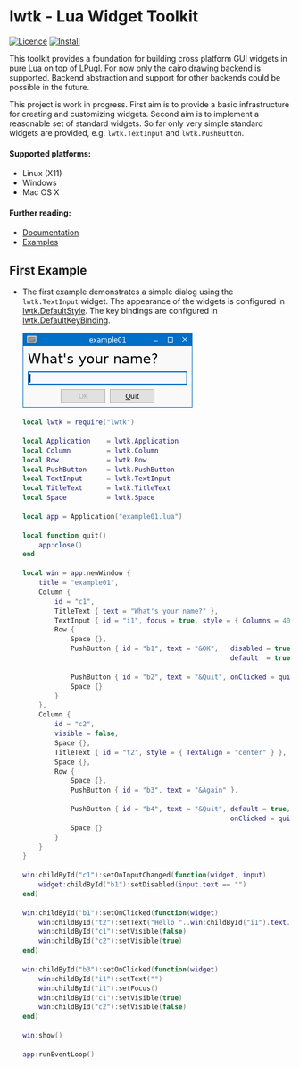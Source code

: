 # lwtk - Lua Widget Toolkit
[![Licence](http://img.shields.io/badge/Licence-MIT-brightgreen.svg)](LICENSE)
[![Install](https://img.shields.io/badge/Install-LuaRocks-brightgreen.svg)](https://luarocks.org/modules/osch/lwtk)

This toolkit provides a foundation for building cross platform GUI widgets in
pure [Lua] on top of [LPugl]. For now only the cairo drawing backend is supported. 
Backend abstraction and support for other backends could be possible in the
future.

This project is work in progress. First aim is to provide a basic infrastructure
for creating and customizing widgets. Second aim is to implement a reasonable set 
of standard widgets. So far only very simple standard widgets are provided, e.g. 
`lwtk.TextInput` and `lwtk.PushButton`.

<!-- ---------------------------------------------------------------------------------------- -->

#### Supported platforms: 
   * Linux (X11)
   * Windows
   * Mac OS X 


<!-- ---------------------------------------------------------------------------------------- -->

#### Further reading:
   * [Documentation](doc/README.md)
   * [Examples](./example/README.md#lwtk-examples)

<!-- ---------------------------------------------------------------------------------------- -->

## First Example

* The first example demonstrates a simple dialog using the `lwtk.TextInput` widget.
  The appearance of the widgets is configured in [lwtk.DefaultStyle](src/lwtk/DefaultStyle.lua).
  The key bindings are configured in [lwtk.DefaultKeyBinding](src/lwtk/DefaultKeyBinding.lua).

     ![Screenshot example01](./example/screenshot01.png)

    ```lua
    local lwtk = require("lwtk")
    
    local Application    = lwtk.Application
    local Column         = lwtk.Column
    local Row            = lwtk.Row
    local PushButton     = lwtk.PushButton
    local TextInput      = lwtk.TextInput
    local TitleText      = lwtk.TitleText
    local Space          = lwtk.Space
    
    local app = Application("example01.lua")
    
    local function quit()
        app:close()
    end
    
    local win = app:newWindow {
        title = "example01",
        Column {
            id = "c1",
            TitleText { text = "What's your name?" },
            TextInput { id = "i1", focus = true, style = { Columns = 40 } },
            Row {
                Space {},
                PushButton { id = "b1", text = "&OK",   disabled = true, 
                                                        default  = true },
    
                PushButton { id = "b2", text = "&Quit", onClicked = quit },
                Space {}
            }
        },
        Column {
            id = "c2",
            visible = false,
            Space {},
            TitleText { id = "t2", style = { TextAlign = "center" } },
            Space {},
            Row {
                Space {},
                PushButton { id = "b3", text = "&Again" },
    
                PushButton { id = "b4", text = "&Quit", default = true,
                                                        onClicked = quit },
                Space {}
            }
        }
    }
    
    win:childById("c1"):setOnInputChanged(function(widget, input)
        widget:childById("b1"):setDisabled(input.text == "")
    end)
    
    win:childById("b1"):setOnClicked(function(widget)
        win:childById("t2"):setText("Hello "..win:childById("i1").text.."!") 
        win:childById("c1"):setVisible(false)
        win:childById("c2"):setVisible(true)
    end)
    
    win:childById("b3"):setOnClicked(function(widget)
        win:childById("i1"):setText("")
        win:childById("i1"):setFocus()
        win:childById("c1"):setVisible(true)
        win:childById("c2"):setVisible(false)
    end)
    
    win:show()
    
    app:runEventLoop()
    ```

<!-- ---------------------------------------------------------------------------------------- -->

[lua]:                      https://www.lua.org/
[lpugl]:                    https://github.com/osch/lua-lpugl#lpugl

<!-- ---------------------------------------------------------------------------------------- -->
